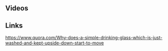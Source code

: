 ## Videos

## Links
https://www.quora.com/Why-does-a-simple-drinking-glass-which-is-just-washed-and-kept-upside-down-start-to-move
